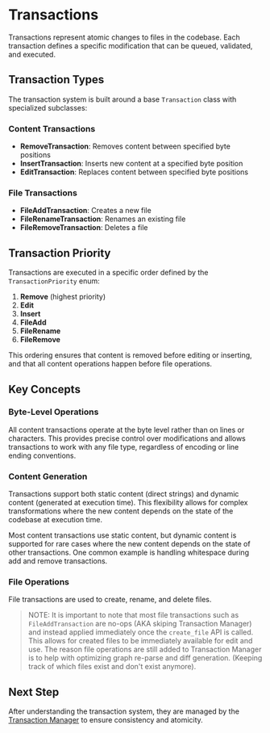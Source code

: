 # Transactions

Transactions represent atomic changes to files in the codebase. Each transaction defines a specific modification that can be queued, validated, and executed.

## Transaction Types

The transaction system is built around a base `Transaction` class with specialized subclasses:

### Content Transactions

- **RemoveTransaction**: Removes content between specified byte positions
- **InsertTransaction**: Inserts new content at a specified byte position
- **EditTransaction**: Replaces content between specified byte positions

### File Transactions

- **FileAddTransaction**: Creates a new file
- **FileRenameTransaction**: Renames an existing file
- **FileRemoveTransaction**: Deletes a file

## Transaction Priority

Transactions are executed in a specific order defined by the `TransactionPriority` enum:

1. **Remove** (highest priority)
1. **Edit**
1. **Insert**
1. **FileAdd**
1. **FileRename**
1. **FileRemove**

This ordering ensures that content is removed before editing or inserting, and that all content operations happen before file operations.

## Key Concepts

### Byte-Level Operations

All content transactions operate at the byte level rather than on lines or characters. This provides precise control over modifications and allows transactions to work with any file type, regardless of encoding or line ending conventions.

### Content Generation

Transactions support both static content (direct strings) and dynamic content (generated at execution time). This flexibility allows for complex transformations where the new content depends on the state of the codebase at execution time.

Most content transactions use static content, but dynamic content is supported for rare cases where the new content depends on the state of other transactions. One common example is handling whitespace during add and remove transactions.

### File Operations

File transactions are used to create, rename, and delete files.

> NOTE: It is important to note that most file transactions such as `FileAddTransaction` are no-ops (AKA skiping Transaction Manager) and instead applied immediately once the `create_file` API is called. This allows for created files to be immediately available for edit and use. The reason file operations are still added to Transaction Manager is to help with optimizing graph re-parse and diff generation. (Keeping track of which files exist and don't exist anymore).

## Next Step

After understanding the transaction system, they are managed by the [Transaction Manager](./B.%20Transaction%20Manager.md) to ensure consistency and atomicity.
